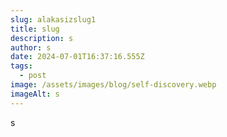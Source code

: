 ```yaml
---
slug: alakasizslug1
title: slug
description: s
author: s
date: 2024-07-01T16:37:16.555Z
tags:
  - post
image: /assets/images/blog/self-discovery.webp
imageAlt: s
---
```

s